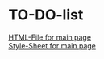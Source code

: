 # TO-DO-list
[HTML-File for main page](https://github.com/karthik-siru/TO-DO-list/blob/main/index.html)<br>
[Style-Sheet for main page](https://github.com/karthik-siru/TO-DO-list/blob/main/style.css)<br>
